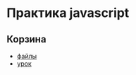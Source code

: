 # Практика javascript

## Корзина
* [файлы](https://github.com/DmitryBerdnikov/javascript-practice/tree/cart)
* [урок](https://www.youtube.com/watch?v=JbZLap9qKW4)